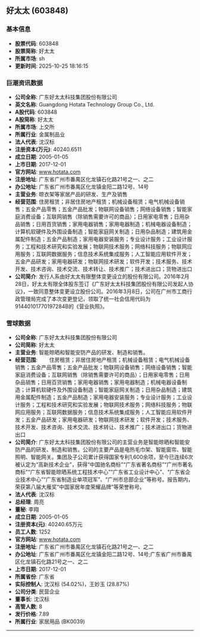 ## 好太太 (603848)

### 基本信息

- **股票代码**: 603848
- **股票简称**: 好太太
- **所属市场**: sh
- **更新时间**: 2025-10-25 18:16:15

### 巨潮资讯数据

- **公司全称**: 广东好太太科技集团股份有限公司
- **英文名称**: Guangdong Hotata Technology Group Co., Ltd.
- **A股代码**: 603848
- **A股简称**: 好太太
- **所属市场**: 上交所
- **所属行业**: 金属制品业
- **法人代表**: 沈汉标
- **注册资本(万元)**: 40240.6511
- **成立日期**: 2005-01-05
- **上市日期**: 2017-12-01
- **官方网站**: www.hotata.com
- **注册地址**: 广东省广州市番禺区化龙镇石化路21号之一、之二
- **办公地址**: 广东省广州市番禺区化龙镇金阳二路12号、14号
- **主营业务**: 晾衣架等家居产品的研发、生产及销售
- **经营范围**: 住房租赁；非居住房地产租赁；机械设备租赁；电气机械设备销售；五金产品零售；五金产品批发；物联网设备销售；网络设备销售；智能家庭消费设备；互联网销售（除销售需要许可的商品）；日用家电零售；日用杂品销售；日用百货销售；家用电器销售；家用电器制造；机械电器设备制造；计算机软硬件及外围设备制造；智能家庭网关制造；日用杂品制造；建筑用金属配件制造；五金产品制造；家用电器安装服务；专业设计服务；工业设计服务；工程和技术研究和实验发展；物联网技术服务；网络科技服务；物联网应用服务；互联网数据服务；信息技术系统集成服务；人工智能应用软件开发；五金产品研发；家用电器研发；物联网技术研发；软件开发；技术服务、技术开发、技术咨询、技术交流、技术转让、技术推广；技术进出口；货物进出口
- **公司简介**: 发行人系由好太太有限整体变更设立的股份有限公司。2016年2月28日，好太太有限全体股东签订《广东好太太科技集团股份有限公司发起人协议》，一致同意整体变更设立股份公司。2016年3月8日，公司在广州市工商行政管理局完成了本次变更登记，领取了统一社会信用代码为91440101770197284B的《营业执照》。

### 雪球数据

- **公司全称**: 广东好太太科技集团股份有限公司
- **公司简称**: 好太太
- **主营业务**: 智能晾晒和智能安防产品的研发、制造和销售。
- **经营范围**: 　　住房租赁；非居住房地产租赁；机械设备租赁；电气机械设备销售；五金产品零售；五金产品批发；物联网设备销售；网络设备销售；智能家庭消费设备；互联网销售（除销售需要许可的商品）；日用家电零售；日用杂品销售；日用百货销售；家用电器销售；家用电器制造；机械电器设备制造；计算机软硬件及外围设备制造；智能家庭网关制造；日用杂品制造；建筑用金属配件制造；五金产品制造；家用电器安装服务；专业设计服务；工业设计服务；工程和技术研究和实验发展；物联网技术服务；网络科技服务；物联网应用服务；互联网数据服务；信息技术系统集成服务；人工智能应用软件开发；五金产品研发；家用电器研发；物联网技术研发；软件开发；技术服务、技术开发、技术咨询、技术交流、技术转让、技术推广；技术进出口；货物进出口
- **公司简介**: 广东好太太科技集团股份有限公司的主营业务是智能晾晒和智能安防产品的研发、制造和销售。公司的主要产品是电热毛巾架、智能窗帘、智能照明、智能网关。集团及子公司累计获得国家专利1,600余项，至今已连续6次被认定为“高新技术企业”，获得“中国驰名商标”“广东省著名商标”“广州市著名商标”“广东省智能晾晒系统工程技术中心”“广东省工业设计中心”、“广东省企业技术中心”“广东省制造业单项冠军”、“广州市总部企业”等称号。报告期内，荣获第八届大雁奖“中国家居年度荣耀品牌”等荣誉称号。
- **法人代表**: 沈汉标
- **总经理**: 周亮
- **董秘**: 李翔
- **成立日期**: 2005-01-05
- **注册资本(元)**: 40240.65万元
- **员工人数**: 1252
- **官方网站**: www.hotata.com
- **注册地址**: 广东省广州市番禺区化龙镇石化路21号之一、之二
- **办公地址**: 广东省广州市番禺区化龙镇金阳二路12号、14号;广东省广州市番禺区化龙镇石化路21号之一、之二
- **上市日期**: 2017-12-01
- **所属省份**: 广东省
- **实际控制人**: 沈汉标 (54.02%)，王妙玉 (28.87%)
- **公司分类**: 民营企业
- **董事长**: 沈汉标
- **高管人数**: 8
- **发行价格**: 7.89
- **所属行业**: 家居用品 (BK0039)

---